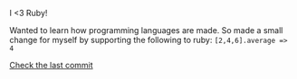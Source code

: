 I <3 Ruby!

Wanted to learn how programming languages are made. So made a small change for myself by supporting the following to ruby: `[2,4,6].average => 4`

[Check the last commit](https://github.com/saedmansour/ruby/commit/55cf412bfdde4cd1145d2ce239a0c54597d49351)
